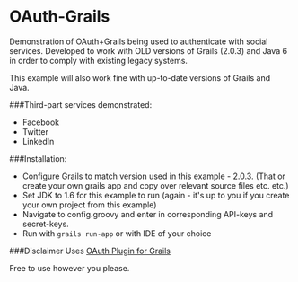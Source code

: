 # OAuth-Grails
Demonstration of OAuth+Grails being used to authenticate with social services.
Developed to work with OLD versions of Grails (2.0.3) and Java 6 in order to comply with existing legacy systems.

This example will also work fine with up-to-date versions of Grails and Java.

###Third-part services demonstrated:
* Facebook
* Twitter
* LinkedIn

###Installation: 
* Configure Grails to match version used in this example - 2.0.3. (That or create your own grails app and copy over relevant source files etc. etc.)
* Set JDK to 1.6 for this example to run (again - it's up to you if you create your own project from this example) 
* Navigate to config.groovy and enter in corresponding API-keys and secret-keys. 
* Run with `grails run-app` or with IDE of your choice

###Disclaimer
Uses [OAuth Plugin for Grails](http://grails.org/plugin/oauth)

Free to use however you please. 
